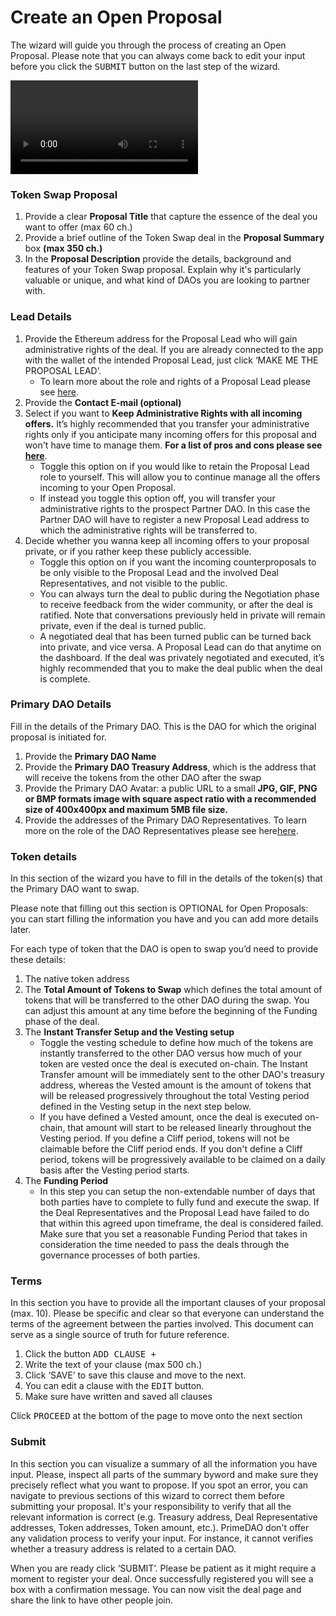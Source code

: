# Create an Open Proposal

The wizard will guide you through the process of creating an Open Proposal. Please note that you can always come back to edit your input before you click the <kbd>SUBMIT</kbd> button on the last step of the wizard.

<video style="max-width: 100% !important; height: auto !important;" controls preload="auto"><source src="https://ik.imagekit.io/primedao/PrimeDeals/2-open-prop_iUsNw-J9R.mp4" type="video/mp4">Your browser does not support the video tag.</video>

### Token Swap Proposal

1. Provide a clear **Proposal Title** that capture the essence of the deal you want to offer (max 60 ch.)
2. Provide a brief outline of the Token Swap deal in the **Proposal Summary** box **(max 350 ch.)**
3. In the **Proposal Description** provide the details, background and features of your Token Swap proposal. Explain why it's particularly valuable or unique, and what kind of DAOs you are looking to partner with. 

### Lead Details

1. Provide the Ethereum address for the Proposal Lead who will gain administrative rights of the deal. If you are already connected to the app with the wallet of the intended Proposal Lead, just click ‘MAKE ME THE PROPOSAL LEAD’. 
    - To learn more about the role and rights of a Proposal Lead please see [here](/documentation/TokenSwapFAQ#proposal-lead).
2. Provide the **Contact E-mail (optional)**
3. Select if you want to **Keep Administrative Rights with all incoming offers.** It’s highly recommended that you transfer your administrative rights only if you anticipate many incoming offers for this proposal and won't have time to manage them. **For a list of pros and cons please see [here](https://deals.prime.xyz/documentation/TokenSwapFAQ#keeping-admin-rights)**.
    - Toggle this option on if you would like to retain the Proposal Lead role to yourself. This will allow you to continue manage all the offers incoming to your Open Proposal.
    - If instead you toggle this option off, you will transfer your administrative rights to the prospect Partner DAO. In this case the Partner DAO will have to register a new Proposal Lead address to which the administrative rights will be transferred to.
4. Decide whether you wanna keep all incoming offers to your proposal private, or if you rather keep these publicly accessible.
    - Toggle this option on if you want the incoming counterproposals to be only visible to the Proposal Lead and the involved Deal Representatives, and not visible to the public.
    - You can always turn the deal to public during the Negotiation phase to receive feedback from the wider community, or after the deal is ratified. Note that conversations previously held in private will remain private, even if the deal is turned public.
    - A negotiated deal that has been turned public can be turned back into private, and vice versa. A Proposal Lead can do that anytime on the dashboard. If the deal was privately negotiated and executed, it’s highly recommended that you to make the deal public when the deal is complete.

### Primary DAO Details

Fill in the details of the Primary DAO. This is the DAO for which the original proposal is initiated for.

1. Provide the **Primary DAO Name**
2. Provide the **Primary DAO Treasury Address**, which is the address that will receive the tokens from the other DAO after the swap
3. Provide the Primary DAO Avatar: a public URL to a small **JPG, GIF, PNG or BMP formats image with square aspect ratio with a recommended size of 400x400px and maximum 5MB file size.**
4. Provide the addresses of the Primary DAO Representatives.  To learn more on the role of the DAO Representatives please see here[here](/documentation/TokenSwapFAQ#representatives).

### Token details

In this section of the wizard you have to fill in the details of the token(s) that the Primary DAO want to swap.

Please note that filling out this section is OPTIONAL for Open Proposals: you can start filling the information you have and you can add more details later.

For each type of token that the DAO is open to swap you’d need to provide these details:

1. The native token address
2. The **Total Amount of Tokens to Swap** which defines the total amount of tokens that will be transferred to the other DAO during the swap. You can adjust this amount at any time before the beginning of the Funding phase of the deal.
3. The **Instant Transfer Setup and the Vesting setup**
    - Toggle the vesting schedule to define how much of the tokens are instantly transferred to the other DAO versus how much of your token are vested once the deal is executed on-chain. The Instant Transfer amount will be immediately sent to the other DAO's treasury address, whereas the Vested amount is the amount of tokens that will be released progressively throughout the total Vesting period defined in the Vesting setup in the next step below.
    - If you have defined a Vested amount, once the deal is executed on-chain, that amount will start to be released linearly throughout the Vesting period. If you define a Cliff period, tokens will not be claimable before the Cliff period ends. If you don't define a Cliff period, tokens will be progressively available to be claimed on a daily basis after the Vesting period starts.
4. The **Funding Period**
    - In this step you can setup the non-extendable number of days that both parties have to complete to fully fund and execute the swap. If the Deal Representatives and the Proposal Lead have failed to do that within this agreed upon timeframe, the deal is considered failed. Make sure that you set a reasonable Funding Period that takes in consideration the time needed to pass the deals through the governance processes of both parties.

### Terms

In this section you have to provide all the important clauses of your proposal (max. 10). Please be specific and clear so that everyone can understand the terms of the agreement between the parties involved. This document can serve as a single source of truth for future reference.

1. Click the button <kbd>ADD CLAUSE +</kbd>
2. Write the text of your clause (max 500 ch.)
3. Click ‘SAVE’ to save this clause and move to the next.
4. You can edit a clause with the <kbd>EDIT</kbd> button.
5. Make sure have written and saved all clauses

Click <kbd>PROCEED</kbd> at the bottom of the page to move onto the next section

### Submit

In this section you can visualize a summary of all the information you have input. Please, inspect all parts of the summary byword and make sure they precisely reflect what you want to propose. If you spot an error, you can navigate to previous sections of this wizard to correct them before submitting your proposal. It's your responsibility to verify that all the relevant information is correct (e.g. Treasury address, Deal Representative addresses, Token addresses, Token amount, etc.). PrimeDAO don't offer any validation process to verify your input. For instance, it cannot verifies whether a treasury address is related to a certain DAO. 

When you are ready click ‘SUBMIT’. Please be patient as it might require a moment to register your deal. Once successfully registered you will see a box with a confirmation message. You can now visit the deal page and share the link to have other people join.